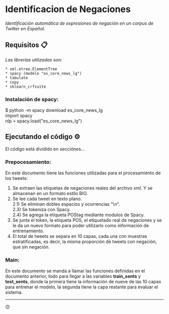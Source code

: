 # Identificacion de Negaciones

_Identificación automática de expresiones de negación en un corpus de Twitter en Español._

## Requisitos 📋

_Las librerías utilizadas son:_

```
* xml.etree.ElementTree
* spacy (modelo "es_core_news_lg")
* tabulate
* copy
* sklearn_crfsuite
```
### Instalación de spacy: 

$ python -m spacy download es_core_news_lg  
import spacy  
nlp = spacy.load("es_core_news_lg")

## Ejecutando el código ⚙️

El código está dividido en secciónes...
### Prepocesamiento:
En este documento tiene las funciones utilizadas para el procesamiento de los tweets:  
1) Se extraen las etiquetas de negaciones reales del archivo xml. Y se almacenan en un formato estilo BIO.  
2) Se lee cada tweet en texto plano.  
2.1) Se eliminan dobles espacios y ocurrencias "\\n".  
2.3) Se tokeniza con Spacy.  
2.4) Se agrega la etiqueta POStag mediante modulos de Spacy.  
3) Se junta el token, la etiqueta POS, el etiquetado real de negaciones y se le da un nuevo formato para poder utilizarlo como información de entrenamiento.  
4) El total de tweets se separa en 10 capas, cada una con muestras estratificadas, es decir, la misma proporción de tweets con negación, que sin negación.  

### Main:
En este documento se manda a llamar las funciones definidas en el documento anterior, todo para llegar a las variables **train_sents** y **test_sents**, donde la primera tiene la información de nueve de las 10 capas para entrenar el modelo, la segunda tiene la capa restante para evaluar el sistema. 


---
😊
